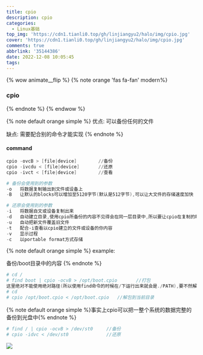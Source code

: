 ```yaml
---
title: cpio
description: cpio
categories:
  - Linux基础
top_img: 'https://cdn1.tianli0.top/gh/linjiangyu2/halo/img/cpio.jpg'
cover: 'https://cdn1.tianli0.top/gh/linjiangyu2/halo/img/cpio.jpg'
comments: true
abbrlink: '35144386'
date: 2022-12-08 10:05:45
tags:
---
```

{% wow animate__flip %}
{% note orange 'fas fa-fan' modern%}
### cpio
{% endnote %}
{% endwow %}

{% note default orange simple %}
优点: 可以备份任何的文件

缺点: 需要配合别的命令才能实现
{% endnote %}
#### command

```powershell
cpio -ovcB > [file|device]        //备份
cpio -ivcdu < [file|device]       //还原
cpio -ivct < [file|device]        //查看

# 备份会使用到的参数
-o   将数据复制输出到文件或设备上
-B   让默认的blocks可以增加至5120字节(默认是512字节),可以让大文件的存储速度加快

# 还原会使用到的参数
-i   将数据自文或设备复制出来
-d   自动建立目录,使用cpio所备份的内容不见得会在同一层目录中,所以要让cpio在复制的时候可以自己创建目录
-u   自动把新文件覆盖旧文件
-t   配合-i查看以cpio建立的文件或设备的你内容
-v   显示过程
-c   以portable format方式存储
```

{% note default orange simple %}
example:

备份/boot目录中的内容
{% endnote %}

```powershell
# cd /
# find boot | cpio -ocvB > /opt/boot.cpio       //打包
这里绝对不能使用绝对路径(所以使用find命令的时候在/下运行出来就会是./PATH),要不然解包的时候cpio会自动把数据解包覆盖原目录
# cd
# cpio /opt/boot.cpio < /opt/boot.cpio   //解包到当前目录
```

{% note default orange simple %}事实上cpio可以把一整个系统的数据完整的备份到光盘中{% endnote %}

```powershell
# find / | cpio -ocvB > /dev/st0     //备份
# cpio -idvc < /dev/st0              //还原
```

![](https://cdn1.tianli0.top/gh/linjiangyu2/halo/img/siMAqL1Zewz3QlJ.webp)
